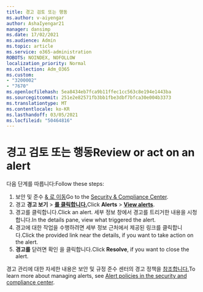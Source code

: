 ```yaml
---
title: 경고 검토 또는 행동
ms.author: v-aiyengar
author: AshaIyengar21
manager: dansimp
ms.date: 17/02/2021
ms.audience: Admin
ms.topic: article
ms.service: o365-administration
ROBOTS: NOINDEX, NOFOLLOW
localization_priority: Normal
ms.collection: Adm_O365
ms.custom:
- "3200002"
- "7670"
ms.openlocfilehash: 5ea8434eb7fca9b11ffec1cc563c8e194e1443ba
ms.sourcegitcommit: 251e2e82571fb3bb1fbe3dbf7bfca30e004b3373
ms.translationtype: MT
ms.contentlocale: ko-KR
ms.lasthandoff: 03/05/2021
ms.locfileid: "50464816"
---
```

# <a name="review-or-act-on-an-alert"></a><span data-ttu-id="c816a-102">경고 검토 또는 행동</span><span class="sxs-lookup"><span data-stu-id="c816a-102">Review or act on an alert</span></span>

<span data-ttu-id="c816a-103">다음 단계를 따릅니다:</span><span class="sxs-lookup"><span data-stu-id="c816a-103">Follow these steps:</span></span>

1. <span data-ttu-id="c816a-104">보안 및 준수 [& 로 이동](https://go.microsoft.com/fwlink/p/?linkid=2077143)</span><span class="sxs-lookup"><span data-stu-id="c816a-104">Go to the [Security & Compliance Center](https://go.microsoft.com/fwlink/p/?linkid=2077143).</span></span>
1. <span data-ttu-id="c816a-105">경고 **경고 보기**  >  **[를 클릭합니다.](https://go.microsoft.com/fwlink/?linkid=2103301)**</span><span class="sxs-lookup"><span data-stu-id="c816a-105">Click **Alerts** > **[View alerts](https://go.microsoft.com/fwlink/?linkid=2103301)**.</span></span>
1. <span data-ttu-id="c816a-106">경고를 클릭합니다.</span><span class="sxs-lookup"><span data-stu-id="c816a-106">Click an alert.</span></span> <span data-ttu-id="c816a-107">세부 정보 창에서 경고를 트리거한 내용을 시청합니다.</span><span class="sxs-lookup"><span data-stu-id="c816a-107">In the details pane, view what triggered the alert.</span></span>
1. <span data-ttu-id="c816a-108">경고에 대한 작업을 수행하려면 세부 정보 근처에서 제공된 링크를 클릭합니다.</span><span class="sxs-lookup"><span data-stu-id="c816a-108">Click the provided link near the details, if you want to take action on the alert.</span></span>
1. <span data-ttu-id="c816a-109">**경고를** 닫려면 확인 을 클릭합니다.</span><span class="sxs-lookup"><span data-stu-id="c816a-109">Click **Resolve**, if you want to close the alert.</span></span>

<span data-ttu-id="c816a-110">경고 관리에 대한 자세한 내용은 보안 및 규정 준수 센터의 경고 정책을 [참조합니다.](https://go.microsoft.com/fwlink/?linkid=2103211)</span><span class="sxs-lookup"><span data-stu-id="c816a-110">To learn more about managing alerts, see [Alert policies in the security and compliance center](https://go.microsoft.com/fwlink/?linkid=2103211).</span></span>

